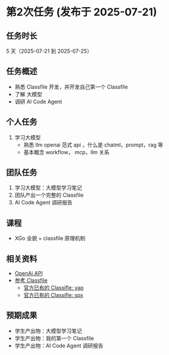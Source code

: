 # 第2次任务 (发布于 2025-07-21)

## 任务时长

5 天（2025-07-21 到 2025-07-25）

## 任务概述

- 熟悉 Classfile 开发，并开发自己第一个 Classfile
- 了解 大模型
- 调研 AI Code Agent

## 个人任务

1. 学习大模型
    - 熟悉 llm openai 范式 api ，什么是 chatml，prompt，rag  等
	- 基本概念 workflow， mcp，llm 关系

## 团队任务

1. 学习大模型：大模型学习笔记
2. 团队产出一个完整的 Classfile
3. AI Code Agent 调研报告

## 课程

- XGo 全貌 + classfile 原理机制

## 相关资料

- [OpenAi API](https://platform.openai.com/docs/api-reference/chat/create)
- [参考 Classfile](http://github.com/go-wyvern/gplot)
  - [官方已有的 Classifle: yap](http://github.com/goplus/yap)
  - [官方已有的 Classifle: spx](http://github.com/goplus/spx)

## 预期成果

- 学生产出物：大模型学习笔记
- 学生产出物：我的第一个 Classfile
- 学生产出物：AI Code Agent 调研报告
